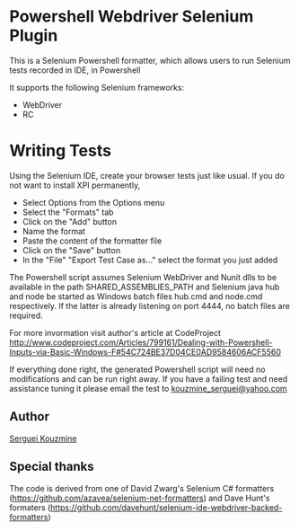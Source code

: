 Powershell Webdriver Selenium Plugin
===================================
This is a Selenium Powershell formatter, which allows users to run Selenium tests recorded in IDE, in Powershell

It supports the following Selenium frameworks:

 * WebDriver
 * RC

Writing Tests
=============

Using the Selenium IDE, create your browser tests just like usual.
If you do not want to install XPI permanently,
* Select Options from the Options menu
* Select the "Formats" tab
* Click on the "Add" button
* Name the format
* Paste the content of the formatter file
* Click on the "Save" button
* In the "File" "Export Test Case as..." select the format you just added

The Powershell script assumes Selenium WebDriver and Nunit dlls
to be available in the path SHARED_ASSEMBLIES_PATH 
and Selenium java hub and node be started as Windows batch files hub.cmd and node.cmd respectively. If the latter is already listening on port 4444, no batch files are required.

For more invormation visit
author's article at CodeProject
http://www.codeproject.com/Articles/799161/Dealing-with-Powershell-Inputs-via-Basic-Windows-F#54C724BE37D04CE0AD9584606ACF5560

If everything done right, the generated Powershell script will need no modifications and can be run right away. If you have a failing test and need assistance tuning it please email the test to kouzmine_serguei@yahoo.com

Author
------
[Serguei Kouzmine](kouzmine_serguei@yahoo.com)

Special thanks
--------------
The code is derived from one of David Zwarg's Selenium C# formatters
(https://github.com/azavea/selenium-net-formatters)
and Dave Hunt's formaters 
(https://github.com/davehunt/selenium-ide-webdriver-backed-formatters)

